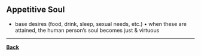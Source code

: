 ## Appetitive Soul
- base desires (food, drink, sleep, sexual needs, etc.) • when these are attained, the human person’s soul becomes just & virtuous

---
**[Back](PSYCHPrelimPLATO.md)**